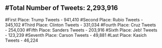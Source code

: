 #Total Number of Tweets: 2,293,916 
---
#First Place: Trump Tweets - 941,410
#Second Place: Rubio Tweets - 345,102
#Third Place: Clinton Tweets - 331,034
#Fourth Place: Cruz Tweets - 254,030
#Fifth Place: Sanders Tweets - 203,916
#Sixth Place: Jeb! Tweets - 123,239
#Seventh Place: Carson Tweets - 49,881
#Last Place: Kasich Tweets - 46,224
